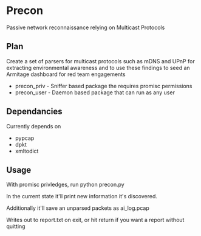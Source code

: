 # Precon

Passive network reconnaissance relying on Multicast Protocols

## Plan

Create a set of parsers for multicast protocols such as mDNS and UPnP for
extracting environmental awareness and to use these findings to seed an Armitage
dashboard for red team engagements

* precon_priv - Sniffer based package the requires promisc permissions
* precon_user - Daemon based package that can run as any user

## Dependancies

Currently depends on

* pypcap
* dpkt
* xmltodict

## Usage

With promisc privledges, run python precon.py

In the current state it'll print new information it's discovered.

Additionally it'll save an unparsed packets as ai_log.pcap

Writes out to report.txt on exit, or hit return if you want a report without quitting
